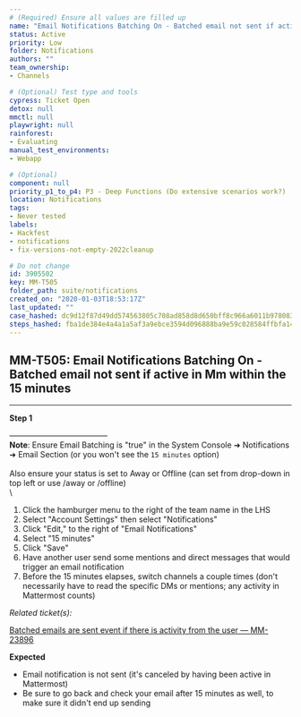 ```yaml
---
# (Required) Ensure all values are filled up
name: "Email Notifications Batching On - Batched email not sent if active in Mm within the 15 minutes"
status: Active
priority: Low
folder: Notifications
authors: ""
team_ownership: 
- Channels

# (Optional) Test type and tools
cypress: Ticket Open
detox: null
mmctl: null
playwright: null
rainforest: 
- Evaluating
manual_test_environments: 
- Webapp

# (Optional)
component: null
priority_p1_to_p4: P3 - Deep Functions (Do extensive scenarios work?)
location: Notifications
tags: 
- Never tested
labels: 
- Hackfest
- notifications
- fix-versions-not-empty-2022cleanup

# Do not change
id: 3905502
key: MM-T505
folder_path: suite/notifications
created_on: "2020-01-03T18:53:17Z"
last_updated: ""
case_hashed: dc9d12f87d49dd574563805c708ad858d8d650bff8c966a6011b978083877f6456426c9d197436afd8a435b6ad63531d
steps_hashed: fba1de384e4a4a1a5af3a9ebce3594d096888ba9e59c028584ffbfa143fd7468d4c5e775363e12c2c802e4b3700cbb77
---
```


## MM-T505: Email Notifications Batching On - Batched email not sent if active in Mm within the 15 minutes

---

**Step 1**

–––––––––––––––––––––––––\
**Note**: Ensure Email Batching is "true" in the System Console ➜ Notifications ➜ Email Section (or you won't see the `15 minutes` option)\
\
Also ensure your status is set to Away or Offline (can set from drop-down in top left or use /away or /offline)\
\\

1. Click the hamburger menu to the right of the team name in the LHS
2. Select "Account Settings" then select "Notifications"
3. Click "Edit‚" to the right of "Email Notifications"
4. Select "15 minutes"
5. Click "Save"
6. Have another user send some mentions and direct messages that would trigger an email notification
7. Before the 15 minutes elapses, switch channels a couple times (don't necessarily have to read the specific DMs or mentions; any activity in Mattermost counts)

_Related ticket(s):_

[Batched emails are sent event if there is activity from the user — MM-23896](https://mattermost.atlassian.net/browse/MM-23896)

**Expected**

- Email notification is not sent (it's canceled by having been active in Mattermost)
- Be sure to go back and check your email after 15 minutes as well, to make sure it didn't end up sending
